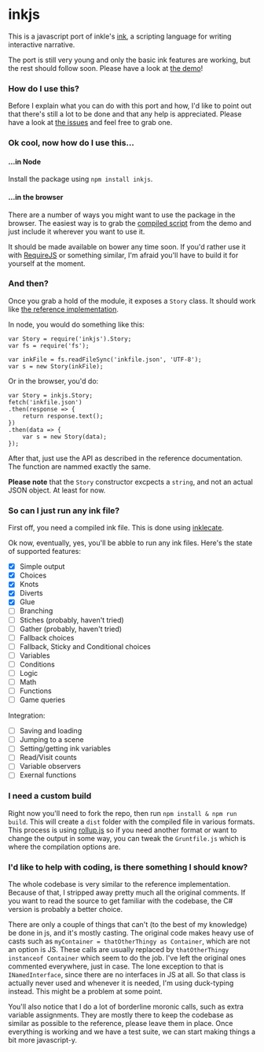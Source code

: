 # inkjs

This is a javascript port of inkle's [ink](https://github.com/inkle/ink), a scripting language for writing interactive narrative.

The port is still very young and only the basic ink features are working, but the rest should follow soon. Please have a look at [the demo](http://yannick-lohse.fr/inkjs/)!

### How do I use this?

Before I explain what you can do with this port and how, I'd like to point out that there's still a lot to be done and that any help is appreciated. Please have a look at [the issues](https://github.com/y-lohse/inkjs/issues) and feel free to grab one.

### Ok cool, now how do I use this…

#### …in Node

Install the package using `npm install inkjs`.

#### …in the browser

There are a number of ways you might want to use the package in the browser. The easiest way is to grab the [compiled script](http://yannick-lohse.fr/inkjs/ink.iife.js) from the demo and just include it wherever you want to use it.

It should be made available on bower any time soon. If you'd rather use it with [RequireJS](http://requirejs.org/) or something similar, I'm afraid you'll have to build it for yourself at the moment.

### And then?

Once you grab a hold of the module, it exposes a `Story` class. It should work like [the reference implementation](https://github.com/inkle/ink/blob/master/Documentation/RunningYourInk.md).

In node, you would do something like this:

```
var Story = require('inkjs').Story;
var fs = require('fs');

var inkFile = fs.readFileSync('inkfile.json', 'UTF-8');
var s = new Story(inkFile);
```

Or in the browser, you'd do:

```
var Story = inkjs.Story;
fetch('inkfile.json')
.then(response => {
	return response.text();
})
.then(data => {
	var s = new Story(data);
});
```

After that, just use the API as described in the reference documentation. The function are nammed exactly the same.

**Please note** that the `Story` constructor excpects a `string`, and not an actual JSON object. At least for now.

### So can I just run any ink file?

First off, you need a compiled ink file. This is done using [inklecate](https://github.com/inkle/ink#using-inklecate-on-the-command-line).

Ok now, eventually, yes, you'll be abble to run any ink files. Here's the state of supported features:

- [x] Simple output
- [x] Choices
- [x] Knots
- [x] Diverts
- [x] Glue
- [ ] Branching
- [ ] Stiches (probably, haven't tried)
- [ ] Gather (probably, haven't tried)
- [ ] Fallback choices
- [ ] Fallback, Sticky and Conditional choices
- [ ] Variables
- [ ] Conditions
- [ ] Logic
- [ ] Math
- [ ] Functions
- [ ] Game queries

Integration:

- [ ] Saving and loading
- [ ] Jumping to a scene
- [ ] Setting/getting ink variables
- [ ] Read/Visit counts
- [ ] Variable observers
- [ ] Exernal functions

### I need a custom build

Right now you'll need to fork the repo, then run `npm install & npm run build`. This will create a `dist` folder with the compiled file in various formats. This process is using [rollup.js](http://rollupjs.org/) so if you need another format or want to change the output in some way, you can tweak the `Gruntfile.js` which is where the compilation options are. 

### I'd like to help with coding, is there something I should know?

The whole codebase is very similar to the reference implementation. Because of that, I stripped away pretty much all the original comments. If you want to read the source to get familiar with the codebase, the C# version is probably a better choice.

There are only a couple of things that can't (to the best of my knowledge) be done in js, and it's mostly casting. The original code makes heavy use of casts such as `myContainer = thatOtherThingy as Container`, which are not an option is JS. These calls are usually replaced by `thatOtherThingy instanceof Container` which seem to do the job. I've left the original ones commented everywhere, just in case.
The lone exception to that is `INamedInterface`, since there are no interfaces in JS at all. So that class is actually never used and whenever it is needed, I'm using duck-typing instead. This might be a problem at some point.

You'll also notice that I do a lot of borderline moronic calls, such as extra variable assignments. They are mostly there to keep the codebase as similar as possible to the reference, please leave them in place. Once everything is working and we have a test suite, we can start making things a bit more javascript-y. 
